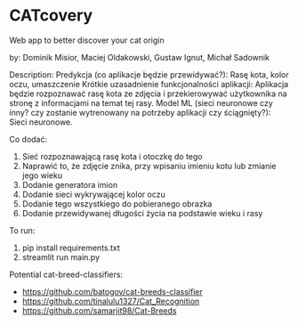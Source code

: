 # CATcovery
Web app to better discover your cat origin

by: Dominik Misior, Maciej Oldakowski, Gustaw Ignut, Michał Sadownik 

Description:
Predykcja (co aplikacje będzie przewidywać?): Rasę kota, kolor oczu, umaszczenie
Krótkie uzasadnienie funkcjonalności aplikacji: Aplikacja będzie rozpoznawać rasę kota ze zdjęcia i przekierowywać użytkownika na stronę z informacjami na temat tej rasy. 
Model ML (sieci neuronowe czy inny? czy zostanie wytrenowany na potrzeby aplikacji czy ściągnięty?):  Sieci neuronowe. 

Co dodać:
1. Sieć rozpoznawającą rasę kota i otoczkę do tego
2. Naprawić to, że zdjęcie znika, przy wpisaniu imieniu kotu lub zmianie jego wieku
3. Dodanie generatora imion
4. Dodanie sieci wykrywającej kolor oczu
5. Dodanie tego wszystkiego do pobieranego obrazka
6. Dodanie przewidywanej długości życia na podstawie wieku i rasy

To run:

1. pip install requirements.txt
2. streamlit run main.py

Potential cat-breed-classifiers:
- https://github.com/batogov/cat-breeds-classifier
- https://github.com/tinalulu1327/Cat_Recognition
- https://github.com/samarjit98/Cat-Breeds
